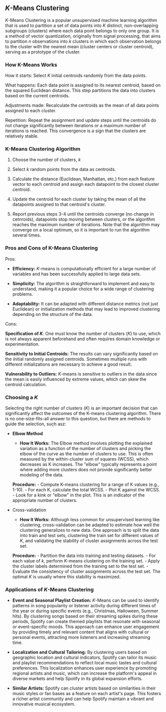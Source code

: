## $K$-Means Clustering

$K$-Means Clustering is a popular unsupervised machine learning algorithm that is used to partition a set of data points into $K$ distinct, non-overlapping subgroups (clusters) where each data point belongs to only one group. It is a method of vector quantization, originally from signal processing, that aims to partition $n$ observations into $k$ clusters in which each observation belongs to the cluster with the nearest mean (cluster centers or cluster centroid), serving as a prototype of the cluster.

### How K-Means Works

How it starts: Select $K$ initial centroids randomly from the data points.

What happens: Each data point is assigned to its nearest centroid, based on the squared Euclidean distance. This step partitions the data into clusters based on the current centroids.

Adjustments made: Recalculate the centroids as the mean of all data points assigned to each cluster.

Repetition: Repeat the assignment and update steps until the centroids do not change significantly between iterations or a maximum number of iterations is reached. This convergence is a sign that the clusters are relatively stable.

### K-Means Clustering Algorithm

1. Choose the number of clusters, $k$

2. Select $k$ random points from the data as centroids.

3. Calculate the distance (Euclidean, Manhattan, etc.) from each feature vector to each centroid and assign each datapoint to the closest cluster centroid.

4. Update the centroid for each cluster by taking the mean of all the datapoints assigned to that centroid's cluster.

5. Report previous steps 3-4 until the centroids converge (no change in cetnroids), datapoints stop moving between clusters, or the algorithm reaches the maximum number of iterations. Note that the algorithm may converge on a local optimum, so it is important to run the algorithm several times.

### Pros and Cons of K-Means Clustering

Pros:

- **Efficiency:** $K$-means is computationally efficient for a large number of variables and has been successfully applied to large data sets.

- **Simplicity:** The algorithm is straightforward to implement and easy to understand, making it a popular choice for a wide range of clustering problems.

- **Adaptability:** It can be adapted with different distance metrics (not just Euclidean) or initialization methods that may lead to improved clustering depending on the structure of the data.

Cons:

**Specification of $K$**: One must know the number of clusters ($K$) to use, which is not always apparent beforehand and often requires domain knowledge or experimentation.

**Sensitivity to Initial Centroids:** The results can vary significantly based on the initial randomly assigned centroids. Sometimes multiple runs with different initializations are necessary to achieve a good result.

**Vulnerability to Outliers:** $K$-means is sensitive to outliers in the data since the mean is easily influenced by extreme values, which can skew the centroid calculation.


### Choosing a $K$

Selecting the right number of clusters ($K$) is an important decision that can significantly affect the outcomes of the K-means clustering algorithm. There is no one-size-fits-all answer to this question, but there are methods to guide the selection, such asz:

-   **Elbow Method**
    - **How It Works:** The Elbow method involves plotting the explained variation as a function of the number of clusters and picking the elbow of the curve as the number of clusters to use. This is often measured by the within-cluster sum of squares (WCSS), which decreases as K increases. The "elbow" typically represents a point where adding more clusters does not provide significantly better modeling of the data.

    **Procedure:**
        - Compute K-means clustering for a range of K values (e.g., 1-10).
        - For each K, calculate the total WCSS.
        - Plot K against the WCSS.
        - Look for a kink or "elbow" in the plot. This is an indicator of the appropriate number of clusters.

- Cross-validation
    - **How It Works:** Although less common for unsupervised learning like clustering, cross-validation can be adapted to estimate how well the clustering generalizes to new data. One approach is to split the data into train and test sets, clustering the train set for different values of $K$, and validating the stability of cluster assignments across the test set.

    **Procedure:**
        - Partition the data into training and testing datasets.
        - For each value of $k$, perform $K$-means clustering on the training set.
        - Apply the cluster labels determined from the training set to the test set.
        - Evaluate the consistency of cluster assignments across the test set. The optimal $K$ is usually where this stability is maximized.


### Applications of $K$-Means Clustering

- **Event and Seasonal Playlist Creation:** $K$-Means can be used to identify patterns in song popularity or listener activity during different times of the year or during specific events (e.g., Christmas, Halloween, Summer hits). By clustering songs based on their streaming spikes during these periods, Spotify can create themed playlists that resonate with seasonal or event-specific moods. This approach can enhance user engagement by providing timely and relevant content that aligns with cultural or personal events, attracting more listeners and increasing streaming time.

- **Localization and Cultural Tailoring:** By clustering users based on geographic location and cultural indicators, Spotify can tailor its music and playlist recommendations to reflect local music tastes and cultural preferences. This localization enhances user experience by promoting regional artists and music, which can increase the platform's appeal in diverse markets and help Spotify in its global expansion efforts.

- **Similar Artists:** Spotify can cluster artists based on similarities in their music styles or fan bases as a feature on each artist's page. This fosters a richer artist community and can help Spotify maintain a vibrant and innovative musical ecosystem.
